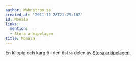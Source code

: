 ```yaml
---
author: Wahnstrom.se
created_at: '2011-12-28T21:25:10Z'
id: Monala
links:
  mention:
  - Stora arkipelagen
title: Monala
---
```


En klippig och karg ö i den östra delen av [Stora arkipelagen].

  [Stora arkipelagen]: Stora_arkipelagen
